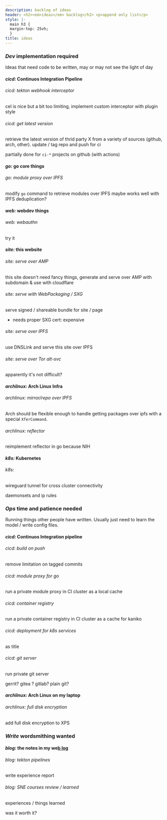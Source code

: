```yaml
---
description: backlog of ideas
header: <h2><em>ideas</em> backlog</h2> <p>append only list</p>
style: |-
  main h3 {
  margin-top: 25vh;
  }
title: ideas
---
```


<!-- markdownlint-disable MD001 -->

### _Dev_ implementation required

Ideas that need code to be written,
may or may not see the light of day

#### _cicd:_ Continuos Integration Pipeline

###### _cicd:_ tekton webhook interceptor

cel is nice but a bit too limiting,
implement custom interceptor with plugin style

###### _cicd:_ get latest version

retrieve the latest version of thrid party X
from a variety of sources (github, arch, other).
update / tag repo and push for ci

partially done for `ci-*` projects on github (with actions)

#### _go:_ go core things

###### _go:_ module proxy over IPFS

modify `go` command to retrieve modules over IPFS
maybe works well with IPFS deduplication?

#### _web:_ webdev things

###### _web:_ webauthn

try it

#### _site:_ this website

###### _site:_ serve over AMP

this site doesn't need fancy things,
generate and serve over AMP with subdomain & use with cloudflare

###### _site:_ serve with WebPackaging / SXG

serve signed / shareable bundle for site / page

- needs proper SXG cert: expensive

###### _site:_ serve over IPFS

use DNSLink and serve this site over IPFS

###### _site:_ serve over Tor alt-svc

apparently it's not difficult?

#### _archlinux:_ Arch Linux Infra

###### _archlinux:_ mirror/repo over IPFS

Arch should be flexible enough to handle getting packages over ipfs
with a special `XferCommand`.

###### _archlinux:_ reflector

reimplement reflector in go because NIH

#### _k8s:_ Kubernetes

###### _k8s:_

wireguard tunnel for cross cluster connectivity

daemonsets and ip rules

### _Ops_ time and patience needed

Running things other people have written.
Usually just need to learn the model / write config files.

#### _cicd:_ Continuos Integration pipeline

###### _cicd:_ build on push

remove limitation on tagged commits

###### _cicd:_ module proxy for go

run a private module proxy in CI cluster as a local cache

###### _cicd:_ container registry

run a private container registry in CI cluster as a cache for kaniko

###### _cicd:_ deployment for k8s services

as title

###### _cicd:_ git server

run private git server

gerrit? gitea ? gitlab? plain git?

#### _archlinux:_ Arch Linux on my laptop

###### _archlinux:_ full disk encryption

add full disk encryption to XPS

### _Write_ wordsmithing wanted

#### _blog:_ the notes in my we[b log](/blog/)

###### _blog:_ tekton pipelines

write experience report

###### _blog:_ SNE courses review / learned

experiences / things learned

was it worth it?
